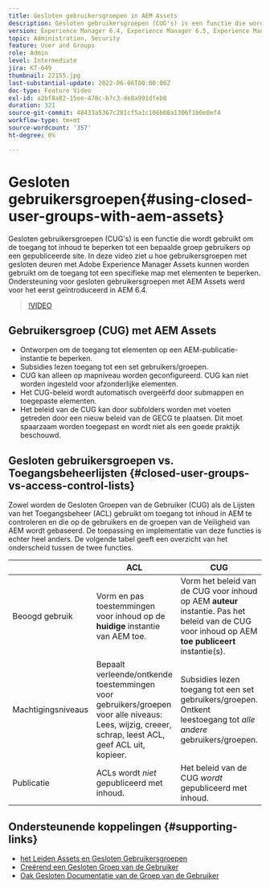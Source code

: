 ```yaml
---
title: Gesloten gebruikersgroepen in AEM Assets
description: Gesloten gebruikersgroepen (CUG's) is een functie die wordt gebruikt om de toegang tot inhoud te beperken tot een bepaalde groep gebruikers op een gepubliceerde site. In deze video ziet u hoe gebruikersgroepen met gesloten deuren met Adobe Experience Manager Assets kunnen worden gebruikt om de toegang tot een specifieke map met elementen te beperken.
version: Experience Manager 6.4, Experience Manager 6.5, Experience Manager as a Cloud Service
topic: Administration, Security
feature: User and Groups
role: Admin
level: Intermediate
jira: KT-649
thumbnail: 22155.jpg
last-substantial-update: 2022-06-06T00:00:00Z
doc-type: Feature Video
exl-id: a2bf8a82-15ee-478c-b7c3-de8a991dfeb8
duration: 321
source-git-commit: 48433a5367c281cf5a1c106b08a1306f1b0e8ef4
workflow-type: tm+mt
source-wordcount: '357'
ht-degree: 0%

---
```


# Gesloten gebruikersgroepen{#using-closed-user-groups-with-aem-assets}

Gesloten gebruikersgroepen (CUG&#39;s) is een functie die wordt gebruikt om de toegang tot inhoud te beperken tot een bepaalde groep gebruikers op een gepubliceerde site. In deze video ziet u hoe gebruikersgroepen met gesloten deuren met Adobe Experience Manager Assets kunnen worden gebruikt om de toegang tot een specifieke map met elementen te beperken. Ondersteuning voor gesloten gebruikersgroepen met AEM Assets werd voor het eerst geïntroduceerd in AEM 6.4.

>[!VIDEO](https://video.tv.adobe.com/v/22155?quality=12&learn=on)

## Gebruikersgroep (CUG) met AEM Assets

* Ontworpen om de toegang tot elementen op een AEM-publicatie-instantie te beperken.
* Subsidies lezen toegang tot een set gebruikers/groepen.
* CUG kan alleen op mapniveau worden geconfigureerd. CUG kan niet worden ingesteld voor afzonderlijke elementen.
* Het CUG-beleid wordt automatisch overgeërfd door submappen en toegepaste elementen.
* Het beleid van de CUG kan door subfolders worden met voeten getreden door een nieuw beleid van de GECG te plaatsen. Dit moet spaarzaam worden toegepast en wordt niet als een goede praktijk beschouwd.

## Gesloten gebruikersgroepen vs. Toegangsbeheerlijsten {#closed-user-groups-vs-access-control-lists}

Zowel worden de Gesloten Groepen van de Gebruiker (CUG) als de Lijsten van het Toegangsbeheer (ACL) gebruikt om toegang tot inhoud in AEM te controleren en die op de gebruikers en de groepen van de Veiligheid van AEM wordt gebaseerd. De toepassing en implementatie van deze functies is echter heel anders. De volgende tabel geeft een overzicht van het onderscheid tussen de twee functies.

|                   | ACL | CUG |
| ----------------- | -------------------------------------------------------------------------------------------------------------------------------- | ----------------------------------------------------------------------------------------------------------------------------- |
| Beoogd gebruik | Vorm en pas toestemmingen voor inhoud op de **huidige** instantie van AEM toe. | Vorm het beleid van de CUG voor inhoud op AEM **auteur** instantie. Pas het beleid van de CUG voor inhoud op AEM **toe publiceert** instantie(s). |
| Machtigingsniveaus | Bepaalt verleende/ontkende toestemmingen voor gebruikers/groepen voor alle niveaus: Lees, wijzig, creeer, schrap, leest ACL, geef ACL uit, kopieer. | Subsidies lezen toegang tot een set gebruikers/groepen. Ontkent leestoegang tot *alle andere* gebruikers/groepen. |
| Publicatie | ACLs wordt *niet* gepubliceerd met inhoud. | Het beleid van de CUG *wordt* gepubliceerd met inhoud. |

## Ondersteunende koppelingen {#supporting-links}

* [ het Leiden Assets en Gesloten Gebruikersgroepen ](https://experienceleague.adobe.com/docs/experience-manager-65/assets/managing/manage-assets.html?lang=nl-NL#closed-user-group)
* [ Creërend een Gesloten Groep van de Gebruiker ](https://experienceleague.adobe.com/docs/experience-manager-65/administering/security/cug.html?lang=nl-NL)
* [ Oak Gesloten Documentatie van de Groep van de Gebruiker ](https://jackrabbit.apache.org/oak/docs/security/authorization/cug.html)
